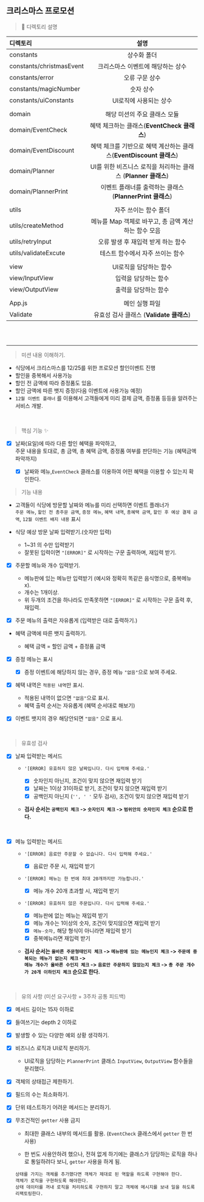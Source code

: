 ## 크리스마스 프로모션

> 🔎 디렉토리 설명

| 디렉토리                 |                                설명                                 |
| :----------------------- | :-----------------------------------------------------------------: |
| constants                |                             상수화 폴더                             |
| constants/christmasEvent |                  크리스마스 이벤트에 해당하는 상수                  |
| constants/error          |                           오류 구문 상수                            |
| constants/magicNumber    |                              숫자 상수                              |
| constants/uiConstants    |                       UI로직에 사용되는 상수                        |
|                          |                                                                     |
| domain                   |                    해당 미션의 주요 클래스 모듈                     |
| domain/EventCheck        |             혜택 체크하는 클래스(**EventCheck 클래스**)             |
| domain/EventDiscount     | 혜택 체크를 기반으로 혜택 계산하는 클래스(**EventDiscount 클래스**) |
| domain/Planner           |   UI를 위한 비즈니스 로직을 처리하는 클래스 (**Planner 클래스**)    |
| domain/PlannerPrint      |      이벤트 플래너를 출력하는 클래스 (**PlannerPrint 클래스**)      |
|                          |                                                                     |
| utils                    |                        자주 쓰이는 함수 폴더                        |
| utils/createMethod       |        메뉴를 Map 객체로 바꾸고, 총 금액 계산하는 함수 모음         |
| utils/retryInput         |                 오류 발생 후 재입력 받게 하는 함수                  |
| utils/validateExcute     |                  테스트 함수에서 자주 쓰이는 함수                   |
|                          |                                                                     |
| view                     |                       UI로직을 담당하는 함수                        |
| view/InputView           |                        입력을 담당하는 함수                         |
| view/OutputView          |                        출력을 담당하는 함수                         |
|                          |                                                                     |
| App.js                   |                           메인 실행 파일                            |
| Validate                 |              유효성 검사 클래스 (**Validate 클래스**)               |

<br><br>

---

> 미션 내용 이해하기.

- 식당에서 크리스마스를 12/25를 위한 프로모션 할인이벤트 진행
- 할인을 중복해서 사용가능
- 할인 전 금액에 따라 증정품도 있음.
- 할인 금액에 따른 뱃지 증정(다음 이벤트에 사용가능 예정)
- `12월 이벤트 플래너` 를 이용해서 고객들에게 미리 결제 금액, 증정품 등등을 알려주는 서비스 개발.

<br>

> 핵심 기능 ✨

- [x] 날짜(요일)에 따라 다른 할인 혜택을 파악하고,  
       주문 내용을 토대로, 총 금액, 총 혜택 금액, 증정품 여부를 판단하는 기능 (혜택금액 파악까지)

  - [x] 날짜와 메뉴,`EventCheck` 클래스를 이용하여 어떤 혜택을 이용할 수 있는지 확인한다.

> 기능 내용

- 고객들이 식당에 방문할 날짜와 메뉴를 미리 선택하면 이벤트 플래너가  
  `주문 메뉴`,
  `할인 전 총주문 금액`, `증정 메뉴`, `혜택 내역`, `총혜택 금액`, `할인 후 예상 결제 금액`, `12월 이벤트 배지 내용` 표시

- 식당 예상 방문 날짜 입력받기.(숫자만 입력)

  - 1~31 의 수만 입력받기
  - 잘못된 입력이면 `"[ERROR]"` 로 시작하는 구문 출력하며, 재입력 받기.

- [x] 주문할 메뉴와 개수 입력받기.

  - 메뉴판에 있는 메뉴만 입력받기 (예시와 정확히 똑같은 음식명으로, 중복메뉴 x).
  - 개수는 1개이상.
  - 위 두개의 조건을 하나라도 만족못하면 `"[ERROR]"` 로 시작하는 구문 출력 후, 재입력.

- [x] 주문 메뉴의 출력은 자유롭게 (입력받은 대로 출력하기.)

- 혜택 금액에 따른 뱃지 출력하기.

  - 혜택 금액 = 할인 금액 + 증정품 금액

- [x] 증정 메뉴는 표시

  - [x] 증정 이벤트에 해당하지 않는 경우, 증정 메뉴 `"없음"`으로 보여 주세요.

- [x] 혜택 내역은 `적용된 내역`만 표시.

  - 적용된 내역이 없으면 `"없음"`으로 표시.
  - 혜택 출력 순서는 자유롭게 (혜택 순서대로 해보기)

- [x] 이벤트 뱃지의 경우 해당안되면 `"없음"` 으로 표시.

<br>

> 유효성 검사

- [x] 날짜 입력받는 메서드

  - `'[ERROR] 유효하지 않은 날짜입니다. 다시 입력해 주세요.'`

    - [x] 숫자인지 아닌지, 조건이 맞지 않으면 재입력 받기
    - [x] 날짜는 1이상 31이하로 받기, 조건이 맞지 않으면 재입력 받기
    - [x] 공백인지 아닌지 (`'', ' '` 모두 검사), 조건이 맞지 않으면 재입력 받기

  - **검사 순서는 `공백인지 체크` -> `숫자인지 체크` -> `범위안의 숫자인지 체크` 순으로 한다.**

  <br>

- [x] 메뉴 입력받는 메서드

  - `'[ERROR] 음료만 주문할 수 없습니다. 다시 입력해 주세요.'`
    - [x] 음료만 주문 시, 재입력 받기
  - `'[ERROR] 메뉴는 한 번에 최대 20개까지만 가능합니다.'`
    - [x] 메뉴 개수 20개 초과할 시, 재입력 받기
  - `'[ERROR] 유효하지 않은 주문입니다. 다시 입력해 주세요.'`

    - [x] 메뉴판에 없는 메뉴는 재입력 받기
    - [x] 메뉴 개수는 1이상의 숫자, 조건이 맞지않으면 재입력 받기
    - [x] `메뉴-숫자,` 해당 형식이 아니라면 재입력 받기
    - [x] 중복메뉴라면 재입력 받기

  - **검사 순서는 `올바른 주문형태인지 체크` -> `메뉴판에 있는 메뉴인지 체크` -> `주문에 중복되는 메뉴가 없는지 체크` ->  
    `메뉴 개수가 올바른 수인지 체크` -> `음료만 주문하지 않았는지 체크` -> `총 주문 개수가 20개 이하인지 체크` 순으로 한다.**

<br>

> 유의 사항 (미션 요구사항 + 3주차 공통 피드백)

- [x] 메서드 길이는 15자 이하로

- [x] 들여쓰기는 depth 2 이하로

- [x] 발생할 수 있는 다양한 예외 상황 생각하기.

- [x] 비즈니스 로직과 UI로직 분리하기.

  - UI로직을 담당하는 `PlannerPrint` 클래스 `InputView`, `OutputView` 함수들을 분리했다.

- [x] 객체의 상태접근 제한하기.

- [x] 필드의 수는 최소화하기.

- [x] 단위 테스트하기 어려운 메서드는 분리하기.

- [x] 무조건적인 `getter` 사용 금지

  - 최대한 클래스 내부의 메서드를 활용. (`EventCheck` 클래스에서 `getter` 한 번 사용)

  - 한 번도 사용안하려 했으나, 전혀 없게 하기에는
    클래스가 담당하는 로직을 하나로 통일하려다 보니, `getter` 사용을 하게 됨.

  ```
  상태를 가지는 객체를 추가했다면 객체가 제대로 된 역할을 하도록 구현해야 한다.
  객체가 로직을 구현하도록 해야한다.
  상태 데이터를 꺼내 로직을 처리하도록 구현하지 말고 객체에 메시지를 보내 일을 하도록 리팩토링한다.
  ```
